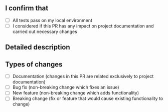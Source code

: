 <!--- Provide a general summary of your changes in the Title above -->


## I confirm that

- [ ] All tests pass on my local environment
- [ ] I considered if this PR has any impact on project documentation and carried out necessary changes

## Detailed description

<!--- Describe your changes in detail -->

## Types of changes

<!--- What types of changes does your code introduce? Put an `x` in all the boxes that apply: -->

- [ ] Documentation (changes in this PR are related exclusively to project documentation)
- [ ] Bug fix (non-breaking change which fixes an issue)
- [ ] New feature (non-breaking change which adds functionality)
- [ ] Breaking change (fix or feature that would cause existing functionality to change)